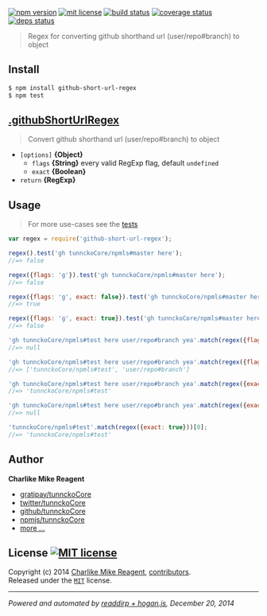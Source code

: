 [![npm version][npmjs-img]][npmjs-url]
[![mit license][license-img]][license-url]
[![build status][travis-img]][travis-url]
[![coverage status][coveralls-img]][coveralls-url]
[![deps status][daviddm-img]][daviddm-url]

> Regex for converting github shorthand url (user/repo#branch) to object

## Install
```bash
$ npm install github-short-url-regex
$ npm test
```


## [.githubShortUrlRegex](index.js#L17)
> Convert github shorthand url (user/repo#branch) to object

* `[options]` **{Object}**
  - `flags` **{String}** every valid RegExp flag, default `undefined`
  - `exact` **{Boolean}**
* `return` **{RegExp}**


## Usage
> For more use-cases see the [tests](./test.js)

```js
var regex = require('github-short-url-regex');

regex().test('gh tunnckoCore/npmls#master here');
//=> false

regex({flags: 'g'}).test('gh tunnckoCore/npmls#master here');
//=> false

regex({flags: 'g', exact: false}).test('gh tunnckoCore/npmls#master here');
//=> true

regex({flags: 'g', exact: true}).test('gh tunnckoCore/npmls#master here');
//=> false

'gh tunnckoCore/npmls#test here user/repo#branch yea'.match(regex({flags: 'g'}));
//=> null

'gh tunnckoCore/npmls#test here user/repo#branch yea'.match(regex({flags: 'g', exact: false}));
//=> ['tunnckoCore/npmls#test', 'user/repo#branch']

'gh tunnckoCore/npmls#test here user/repo#branch yea'.match(regex({exact: false}))[0];
//=> 'tunnckoCore/npmls#test'

'gh tunnckoCore/npmls#test here user/repo#branch yea'.match(regex({exact: true}));
//=> null

'tunnckoCore/npmls#test'.match(regex({exact: true}))[0];
//=> 'tunnckoCore/npmls#test'
```


## Author
**Charlike Mike Reagent**
+ [gratipay/tunnckoCore][author-gratipay]
+ [twitter/tunnckoCore][author-twitter]
+ [github/tunnckoCore][author-github]
+ [npmjs/tunnckoCore][author-npmjs]
+ [more ...][contrib-more]


## License [![MIT license][license-img]][license-url]
Copyright (c) 2014 [Charlike Mike Reagent][contrib-more], [contributors][contrib-graf].  
Released under the [`MIT`][license-url] license.


[npmjs-url]: http://npm.im/github-short-url-regex
[npmjs-img]: https://img.shields.io/npm/v/github-short-url-regex.svg?style=flat&label=github-short-url-regex

[coveralls-url]: https://coveralls.io/r/regexps/github-short-url-regex?branch=master
[coveralls-img]: https://img.shields.io/coveralls/regexps/github-short-url-regex.svg?style=flat

[license-url]: https://github.com/regexps/github-short-url-regex/blob/master/license.md
[license-img]: https://img.shields.io/badge/license-MIT-blue.svg?style=flat

[travis-url]: https://travis-ci.org/regexps/github-short-url-regex
[travis-img]: https://img.shields.io/travis/regexps/github-short-url-regex.svg?style=flat

[daviddm-url]: https://david-dm.org/regexps/github-short-url-regex
[daviddm-img]: https://img.shields.io/david/regexps/github-short-url-regex.svg?style=flat

[author-gratipay]: https://gratipay.com/tunnckoCore
[author-twitter]: https://twitter.com/tunnckoCore
[author-github]: https://github.com/tunnckoCore
[author-npmjs]: https://npmjs.org/~tunnckocore

[contrib-more]: http://j.mp/1stW47C
[contrib-graf]: https://github.com/regexps/github-short-url-regex/graphs/contributors

***

_Powered and automated by [readdirp + hogan.js](https://github.com/tunnckoCore), December 20, 2014_